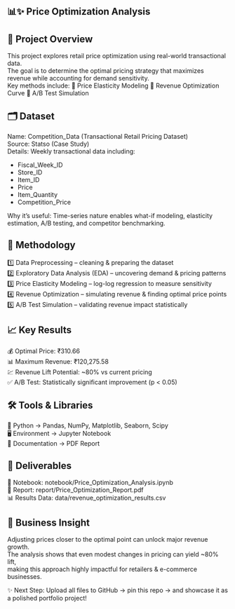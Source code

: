 📊✨ Price Optimization Analysis
------------------------------------------------------------

📌 Project Overview
------------------------------------------------------------
This project explores retail price optimization using real-world transactional data.  
The goal is to determine the optimal pricing strategy that maximizes revenue while accounting for demand sensitivity.  
Key methods include:
🔹 Price Elasticity Modeling
🔹 Revenue Optimization Curve
🔹 A/B Test Simulation

🗂️ Dataset
------------------------------------------------------------
Name: Competition_Data (Transactional Retail Pricing Dataset)  
Source: Statso (Case Study)  
Details: Weekly transactional data including:
- Fiscal_Week_ID
- Store_ID
- Item_ID
- Price
- Item_Quantity
- Competition_Price

Why it’s useful: Time-series nature enables what-if modeling, elasticity estimation, A/B testing, and competitor benchmarking.

🔑 Methodology
------------------------------------------------------------
1️⃣ Data Preprocessing – cleaning & preparing the dataset  
2️⃣ Exploratory Data Analysis (EDA) – uncovering demand & pricing patterns  
3️⃣ Price Elasticity Modeling – log-log regression to measure sensitivity  
4️⃣ Revenue Optimization – simulating revenue & finding optimal price points  
5️⃣ A/B Test Simulation – validating revenue impact statistically  

📈 Key Results
------------------------------------------------------------
💰 Optimal Price: ₹310.66  
📊 Maximum Revenue: ₹120,275.58  
💹 Revenue Lift Potential: ~80% vs current pricing  
✅ A/B Test: Statistically significant improvement (p < 0.05)  

🛠️ Tools & Libraries
------------------------------------------------------------
🐍 Python → Pandas, NumPy, Matplotlib, Seaborn, Scipy  
🖥️ Environment → Jupyter Notebook  
📝 Documentation → PDF Report  

📄 Deliverables
------------------------------------------------------------
📒 Notebook: notebook/Price_Optimization_Analysis.ipynb  
📑 Report: report/Price_Optimization_Report.pdf  
📊 Results Data: data/revenue_optimization_results.csv  

🚀 Business Insight
------------------------------------------------------------
Adjusting prices closer to the optimal point can unlock major revenue growth.  
The analysis shows that even modest changes in pricing can yield ~80% lift,  
making this approach highly impactful for retailers & e-commerce businesses.  

✨ Next Step: Upload all files to GitHub → pin this repo → and showcase it as a polished portfolio project!
